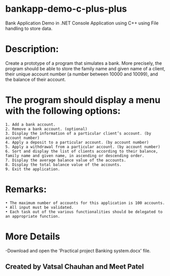 # bankapp-demo-c-plus-plus
Bank Application Demo in .NET Console Application using C++ using File handling to store data.

# Description:
Create a prototype of a program that simulates a bank. More precisely, the program should be able to store the family name and given name of a client, their unique account number (a number between 10000 and 10099), and the balance of their account.
# The program should display a menu with the following options:
    1. Add a bank account.
    2. Remove a bank account. (optional)
    3. Display the information of a particular client’s account. (by account number)
    4. Apply a deposit to a particular account. (by account number)
    5. Apply a withdrawal from a particular account. (by account number)
    6. Sort and display the list of clients according to their balance, family name and given name, in ascending or descending order.
    7. Display the average balance value of the accounts.
    8. Display the total balance value of the accounts.
    9. Exit the application.

# Remarks:
    • The maximum number of accounts for this application is 100 accounts.
    • All input must be validated.
    • Each task out of the various functionalities should be delegated to an appropriate function.

# More Details
-Download and open the 'Practical project Banking system.docx' file. 


## Created by Vatsal Chauhan and Meet Patel
